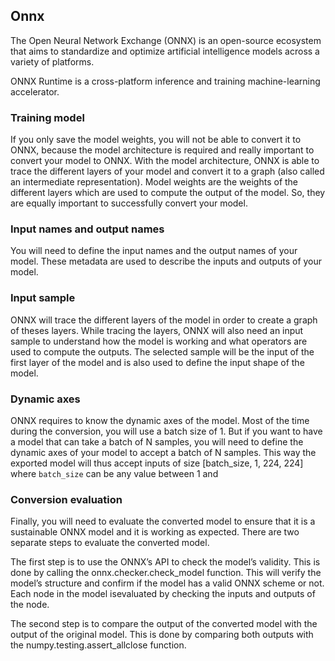 
## Onnx

The Open Neural Network Exchange (ONNX) is an open-source ecosystem that aims to standardize and optimize artificial intelligence models across a variety of platforms.

ONNX Runtime is a cross-platform inference and training machine-learning accelerator. 


### Training model
If you only save the model weights, you will not be able to convert it to ONNX, because the model architecture is required and really important to convert your model to ONNX. With the model architecture, ONNX is able to trace the different layers of your model and convert it to a graph (also called an intermediate representation). Model weights are the weights of the different layers which are used to compute the output of the model. So, they are equally important to successfully convert your model.


### Input names and output names
You will need to define the input names and the output names of your model. These metadata are used to describe the inputs and outputs of your model.


### Input sample
ONNX will trace the different layers of the model in order to create a graph of theses layers. While tracing the layers, ONNX will also need an input sample to understand how the model is working and what operators are used to compute the outputs. The selected sample will be the input of the first layer of the model and is also used to define the input shape of the model.


### Dynamic axes
ONNX requires to know the dynamic axes of the model. Most of the time during the conversion, you will use a batch size of 1. But if you want to have a model that can take a batch of N samples, you will need to define the dynamic axes of your model to accept a batch of N samples. This way the exported model will thus accept inputs of size [batch_size, 1, 224, 224] where `batch_size` can be any value between 1 and


### Conversion evaluation
Finally, you will need to evaluate the converted model to ensure that it is a sustainable ONNX model and it is working as expected. There are two separate steps to evaluate the converted model. 

The first step is to use the ONNX’s API to check the model’s validity. This is done by calling the onnx.checker.check_model function. This will verify the model’s structure and confirm if the model has a valid ONNX scheme or not. Each node in the model isevaluated by checking the inputs and outputs of the node. 

The second step is to compare the output of the converted model with the output of the original model. This is done by comparing both outputs with the numpy.testing.assert_allclose function.
